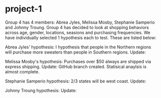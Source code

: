# project-1
Group 4 has 4 members: Abrea Jyles, Melissa Mosby, Stephanie Samperio and Johnny Troung.
Group 4 has decided to look at shopping behaviors across age, gender, locations, seasions and purchasing frequencies.
We have individually selected 1 hypothesis each to test. These are listed below:

Abrea Jyles' hypothesis: I hypothesis that people in the Northern regions will purchase more sweaters than people in Southern regions.
Update:

Melissa Mosby's hypothesis: Purchases over $50 always are shipped via express shipping.
Update: GitHub branch created. Statisical anaylsis is almost complete.

Stephanie Samperio hypothesis: 2/3 states will be west coast.
Update:

Johnny Troung hypothesis:
Update:

